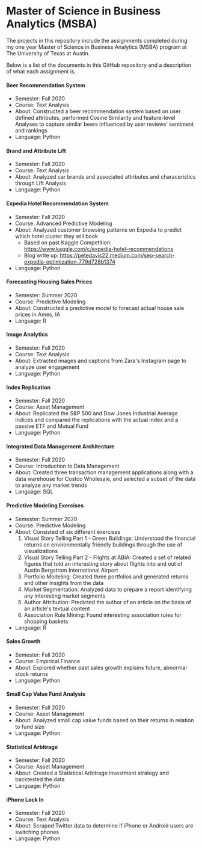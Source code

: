 # Master of Science in Business Analytics (MSBA)
The projects in this repository include the assignments completed during my one year Master of Science in Business Analytics (MSBA) program at The University of Texas at Austin.

Below is a list of the documents in this GitHub repository and a description of what each assignment is.

#### Beer Recommendation System
* Semester: Fall 2020
* Course: Text Analysis
* About: Constructed a beer recommendation system based on user defined attributes, performed Cosine Similarity and feature-level Analyses to capture similar beers influenced by user reviews' sentiment and rankings
* Language: Python

#### Brand and Attribute Lift
* Semester: Fall 2020
* Course: Text Analysis
* About: Analyzed car brands and associated attributes and characeristics through Lift Analysis
* Language: Python

#### Expedia Hotel Recommendation System
* Semester: Fall 2020
* Course: Advanced Predictive Modeling
* About: Analyzed customer browsing patterns on Expedia to predict which hotel cluster they will book
    * Based on past Kaggle Competition: https://www.kaggle.com/c/expedia-hotel-recommendations
    * Blog write up: https://petedavis22.medium.com/seo-search-expedia-optimization-779d728b1374
* Language: Python

#### Forecasting Housing Sales Prices
* Semester: Summer 2020
* Course: Predictive Modeling
* About: Constructed a predictive model to forecast actual house sale prices in Ames, IA
* Language: R

#### Image Analytics
* Semester: Fall 2020
* Course: Text Analysis
* About: Extracted images and captions from Zara's Instagram page to analyze user engagement
* Language: Python

#### Index Replication
* Semester: Fall 2020
* Course: Asset Management
* About: Replicated the S&P 500 and Dow Jones Industrial Average Indices and compared the replications with the actual index and a passive ETF and Mutual Fund
* Language: Python

#### Integrated Data Management Architecture
* Semester: Fall 2020
* Course: Introduction to Data Management
* About: Created three transaction management applications along with a data warehouse for Costco Wholesale, and selected a subset of the data to analyze any market trends
* Language: SQL

#### Predictive Modeling Exercises
* Semester: Summer 2020
* Course: Predictive Modeling
* About: Consisted of six different exercises
    1. Visual Story Telling Part 1 - Green Buildings: Understood the financial returns on environmentally friendly buildings through the use of visualizations
    2. Visual Story Telling Part 2 - Flights at ABIA: Created a set of related figures that told an interesting story about flights into and out of Austin Bergstrom International Airport
    3. Portfolio Modeling: Created three portfolios and generated returns and other insights from the data
    4. Market Segmentation: Analyzed data to prepare a report identifying any interesting market segments
    5. Author Attribution: Predicted the author of an article on the basis of an article's textual content
    6. Association Rule Mining: Found interesting association rules for shopping baskets
* Language: R

#### Sales Growth
* Semester: Fall 2020
* Course: Empirical Finance
* About: Explored whether past sales growth explains future, abnormal stock returns
* Language: Python

#### Small Cap Value Fund Analysis
* Semester: Fall 2020
* Course: Asset Management
* About: Analyzed small cap value funds based on their returns in relation to fund size
* Language: Python

#### Statistical Arbitrage
* Semester: Fall 2020
* Course: Asset Management
* About: Created a Statistical Arbitrage investment strategy and backtested the data
* Language: Python

#### iPhone Lock In
* Semester: Fall 2020
* Course: Text Analysis
* About: Scraped Twitter data to determine if iPhone or Android users are switching phones
* Language: Python
